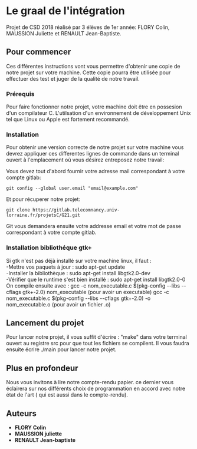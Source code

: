 # Le graal de l'intégration
Projet de CSD 2018 réalisé par 3 élèves de 1er année: FLORY Colin, MAUSSION Juliette et RENAULT Jean-Baptiste.

## Pour commencer
Ces différentes instructions vont vous permettre d'obtenir une copie de notre projet sur votre machine. Cette copie pourra être utilisée pour effectuer des test et juger de la qualité de notre travail. 

### Prérequis
Pour faire fonctionner notre projet, votre machine doit être en possesion d'un compilateur C. L'utilsation d'un environnement de développement Unix tel que Linux ou Apple est fortement recommandé.

### Installation
Pour obtenir une version correcte de notre projet sur votre machine vous devrez appliquer ces differentes lignes de commande dans un terminal ouvert à l'emplacement où vous désirez entreposez notre travail:

Vous devez tout d'abord fournir votre adresse mail correspondant à votre compte gitlab:


```
git config --global user.email "email@example.com"

```

Et pour récuperer notre projet:

```
git clone https://gitlab.telecomnancy.univ-lorraine.fr/projetsC/G21.git

```
Git vous demandera ensuite votre addresse email et votre mot de passe correspondant à votre compte gitlab.

### Installation bibliothéque gtk+
Si gtk n'est pas déjà installé sur votre machine linux, il faut : <br />
	-Mettre vos paquets à jour : sudo apt-get update <br />
	-Installer la bibliothèque : sudo apt-get install libgtk2.0-dev <br />
	-Vérifier que le runtime s'est bien installé : sudo apt-get install libgtk2.0-0 <br />
On compile ensuite avec : gcc -c nom_executable.c $(pkg-config --libs --cflags gtk+-2.0) nom_executable (pour avoir un executable)
						  gcc -c nom_executable.c $(pkg-config --libs --cflags gtk+-2.0) -o nom_executable.o (pour avoir un fichier .o)




## Lancement du projet
Pour lancer notre projet, il vous suffit d'écrire : "make" dans votre terminal ouvert au registre src pour que tout les fichiers se compilent. Il vous faudra ensuite écrire ./main pour lancer notre projet.

## Plus en profondeur
Nous vous invitons à lire notre compte-rendu papier. ce dernier vous éclairera sur nos différents choix de programmation en accord avec notre état de l'art ( qui est aussi dans le compte-rendu).

## Auteurs
* **FLORY Colin**
* **MAUSSION juliette** 
* **RENAULT Jean-baptiste**
